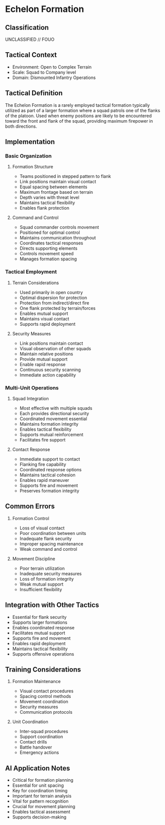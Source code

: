 # Echelon Formation

## Classification

UNCLASSIFIED // FOUO

## Tactical Context

- Environment: Open to Complex Terrain
- Scale: Squad to Company level
- Domain: Dismounted Infantry Operations

## Tactical Definition

The Echelon Formation is a rarely employed tactical formation typically utilized
as part of a larger formation where a squad patrols one of the flanks of the
platoon. Used when enemy positions are likely to be encountered toward the front
and flank of the squad, providing maximum firepower in both directions.

## Implementation

### Basic Organization

1. Formation Structure

   - Teams positioned in stepped pattern to flank
   - Link positions maintain visual contact
   - Equal spacing between elements
   - Maximum frontage based on terrain
   - Depth varies with threat level
   - Maintains tactical flexibility
   - Enables flank protection

2. Command and Control
   - Squad commander controls movement
   - Positioned for optimal control
   - Maintains communication throughout
   - Coordinates tactical responses
   - Directs supporting elements
   - Controls movement speed
   - Manages formation spacing

### Tactical Employment

1. Terrain Considerations

   - Used primarily in open country
   - Optimal dispersion for protection
   - Protection from indirect/direct fire
   - One flank protected by terrain/forces
   - Enables mutual support
   - Maintains visual contact
   - Supports rapid deployment

2. Security Measures
   - Link positions maintain contact
   - Visual observation of other squads
   - Maintain relative positions
   - Provide mutual support
   - Enable rapid response
   - Continuous security scanning
   - Immediate action capability

### Multi-Unit Operations

1. Squad Integration

   - Most effective with multiple squads
   - Each provides directional security
   - Coordinated movement essential
   - Maintains formation integrity
   - Enables tactical flexibility
   - Supports mutual reinforcement
   - Facilitates fire support

2. Contact Response
   - Immediate support to contact
   - Flanking fire capability
   - Coordinated response options
   - Maintains tactical cohesion
   - Enables rapid maneuver
   - Supports fire and movement
   - Preserves formation integrity

## Common Errors

1. Formation Control

   - Loss of visual contact
   - Poor coordination between units
   - Inadequate flank security
   - Improper spacing maintenance
   - Weak command and control

2. Movement Discipline
   - Poor terrain utilization
   - Inadequate security measures
   - Loss of formation integrity
   - Weak mutual support
   - Insufficient flexibility

## Integration with Other Tactics

- Essential for flank security
- Supports larger formations
- Enables coordinated response
- Facilitates mutual support
- Supports fire and movement
- Enables rapid deployment
- Maintains tactical flexibility
- Supports offensive operations

## Training Considerations

1. Formation Maintenance

   - Visual contact procedures
   - Spacing control methods
   - Movement coordination
   - Security measures
   - Communication protocols

2. Unit Coordination
   - Inter-squad procedures
   - Support coordination
   - Contact drills
   - Battle handover
   - Emergency actions

## AI Application Notes

- Critical for formation planning
- Essential for unit spacing
- Key for coordination timing
- Important for terrain analysis
- Vital for pattern recognition
- Crucial for movement planning
- Enables tactical assessment
- Supports decision-making
